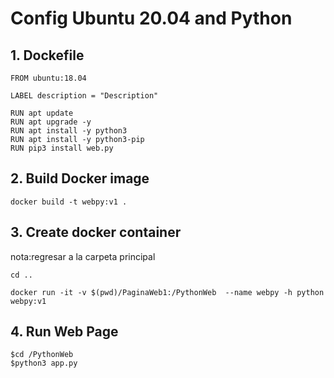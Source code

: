 # Config Ubuntu 20.04 and Python

## 1. Dockefile 
```
FROM ubuntu:18.04

LABEL description = "Description"

RUN apt update
RUN apt upgrade -y
RUN apt install -y python3
RUN apt install -y python3-pip
RUN pip3 install web.py
```

## 2. Build Docker image
```
docker build -t webpy:v1 .
```

## 3. Create docker container
nota:regresar a la carpeta principal
```
cd ..
```

```
docker run -it -v $(pwd)/PaginaWeb1:/PythonWeb  --name webpy -h python webpy:v1
```

## 4. Run Web Page

```
$cd /PythonWeb
$python3 app.py
```